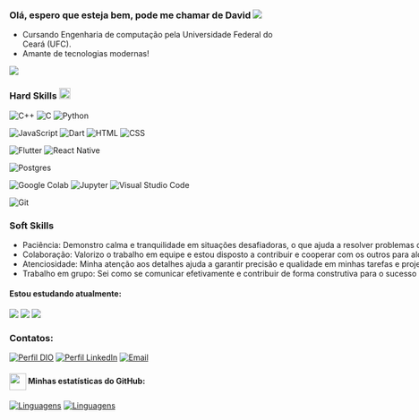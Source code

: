 ### Olá, espero que esteja bem, pode me chamar de David <img src="https://user-images.githubusercontent.com/74038190/212748842-9fcbad5b-6173-4175-8a61-521f3dbb7514.gif">

- Cursando Engenharia de computação pela Universidade Federal do Ceará (UFC).
- Amante de tecnologias modernas!

<a href="https://visitorbadge.io/status?path=https%3A%2F%2Fgithub.com%2Farthurgalanti"><img src="https://api.visitorbadge.io/api/combined?path=https%3A%2F%2Fgithub.com%Dvt55&label=Visitantes%20(HOJE%2FTotal)&labelColor=%235b187e&countColor=%235b187e&labelStyle=upper" /></a>

<div style="width: max-content;">

### Hard Skills <img src="https://user-images.githubusercontent.com/74038190/219923809-b86dc415-a0c2-4a38-bc88-ad6cf06395a8.gif" width="20px" height="20px">


![C++](https://img.shields.io/badge/C++-%236E10E3?style=flat-square&labelColor=007ACC&logo=c%2B%2B&logoColor=white)
![C](https://img.shields.io/badge/C-%23007ACC?style=flat-square&labelColor=%23414141&logo=c&logoColor=white)
![Python](https://img.shields.io/badge/Python-%233776AB?style=flat-square&labelColor=%23414141&logo=python&logoColor=white)

</div>

![JavaScript](https://img.shields.io/badge/JavaScript-%23EFD81D?style=flat-square&labelColor=%23414141&logo=javascript&logoColor=white)
![Dart](https://img.shields.io/badge/Dart-%232AAEE9?style=flat-square&labelColor=%23414141&logo=dart&logoColor=white)
![HTML](https://img.shields.io/badge/HTML-%23E34F26?style=flat-square&labelColor=%23414141&logo=html5&logoColor=white)
![CSS](https://img.shields.io/badge/CSS-%231572B6?style=flat-square&labelColor=%23414141&logo=css3&logoColor=white)
</div>


![Flutter](https://img.shields.io/badge/Flutter-%23055595?style=flat-square&labelColor=%23414141&logo=flutter&logoColor=white)
![React Native](https://img.shields.io/badge/React_Native-%2361DAFB?style=flat-square&labelColor=%23414141&logo=react&logoColor=white)
</div>

![Postgres](https://img.shields.io/badge/PostgreSQL-%23316192.svg?style=flat-square&labelColor=%23414141&logo=postgresql&logoColor=white)</div>

![Google Colab](https://img.shields.io/badge/Google_Colab-%23F9AB00?style=flat-square&labelColor=%23414141&logo=google-colab&logoColor=white)
![Jupyter](https://img.shields.io/badge/Jupyter-%23F37626?style=flat-square&labelColor=%23414141&logo=jupyter&logoColor=white)
![Visual Studio Code](https://img.shields.io/badge/Visual%20Studio%20Code-%232D9EEA?style=flat-square&labelColor=%23414141&logo=visual-studio-code&logoColor=white)</div>

![Git](https://img.shields.io/badge/Git-%23F05032?style=flat-square&labelColor=%23414141&logo=git&logoColor=white)</div>

<div style="width: max-content;">

### Soft Skills 

- Paciência: Demonstro calma e tranquilidade em situações desafiadoras, o que ajuda a resolver problemas de forma eficaz.
- Colaboração: Valorizo o trabalho em equipe e estou disposto a contribuir e cooperar com os outros para alcançar objetivos comuns.
- Atenciosidade: Minha atenção aos detalhes ajuda a garantir precisão e qualidade em minhas tarefas e projetos.
- Trabalho em grupo: Sei como se comunicar efetivamente e contribuir de forma construtiva para o sucesso do grupo, promovendo um ambiente de trabalho positivo e produtivo.

</div>

#### Estou estudando atualmente: 

<img src="https://img.shields.io/badge/Data%20Science-%232F74C0?style=flat-square&labelColor=%23414141&logo=datascience&logoColor=white" />
<img src="https://img.shields.io/badge/Machine%20Learning-%23DE3641?style=flat-square&labelColor=%23414141&logo=artificial-intelligence&logoColor=white" />
<img src="https://img.shields.io/badge/Inglês-%2300A86B?style=flat-square&labelColor=%23414141&logoColor=white" />

<div style="width: max-content;">

### Contatos: 

[![Perfil DIO](https://img.shields.io/badge/-Meu%20Perfil%20na%20DIO-30A3DC?style=for-the-badge)](https://www.dio.me/users/dmelo8185)
[![Perfil LinkedIn](https://img.shields.io/badge/-Meu%20Perfil%20no%20LinkedIn-0A66C2?style=for-the-badge&logo=linkedin)](https://www.linkedin.com/in/davidmelo22/)
[![Email](https://img.shields.io/badge/Email-dmelo8185%40gmail.com-red?style=for-the-badge&logo=gmail)](mailto:dmelo8185@gmail.com)

</div>

#### <img src="https://github.githubassets.com/images/modules/logos_page/GitHub-Mark.png" width="30" style="vertical-align: middle;"> Minhas estatísticas do GitHub: 
[![Linguagens](https://github-readme-stats.vercel.app/api?username=Dvt55&show_icons=true&locale=pt-BR&&theme=dark)](https://github.com/Dvt55?tab=repositories)
[![Linguagens](https://github-readme-stats.vercel.app/api/top-langs/?username=Dvt55&layout=compact&locale=pt-BR&&theme=dark)](https://github.com/Dvt55?tab=repositories)




